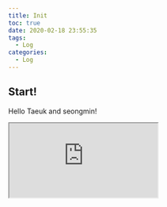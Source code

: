 ```yaml
---
title: Init
toc: true
date: 2020-02-18 23:55:35
tags:
  - Log
categories:
  - Log
---
```


## Start!

Hello Taeuk and seongmin!

<iframe src="https://stackblitz.com/edit/lit-element-start?embed=1&file=my-element.js"></iframe>

